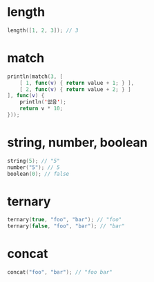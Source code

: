 # length

```swift
length([1, 2, 3]); // 3
```

# match

```swift
println(match(3, [
    [ 1, func(v) { return value + 1; } ],
    [ 2, func(v) { return value + 2; } ]
], func(v) {
    println('없음');
    return v * 10;
}));
```

# string, number, boolean

```swift
string(5); // "5"
number("5"); // 5
boolean(0); // false
```

# ternary

```swift
ternary(true, "foo", "bar"); // "foo"
ternary(false, "foo", "bar"); // "bar"
```

# concat

```swift
concat("foo", "bar"); // "foo bar"
```
